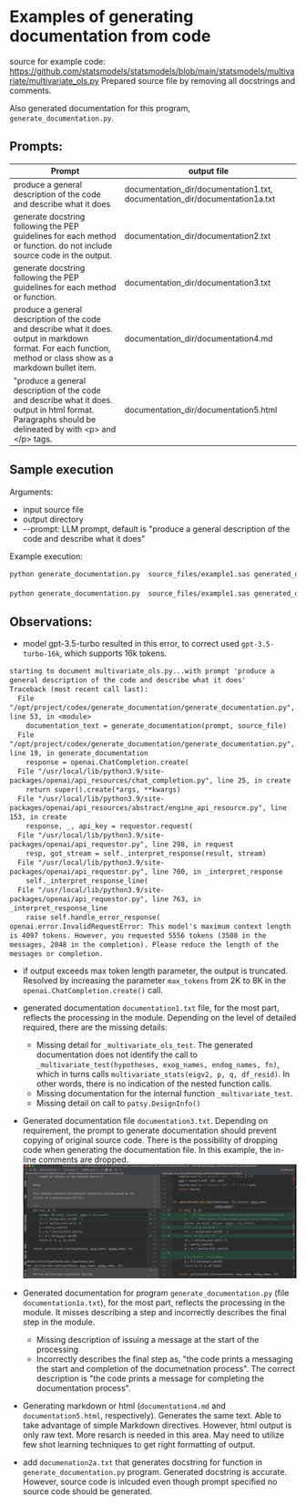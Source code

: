 # Examples of generating documentation from code

source for example code: https://github.com/statsmodels/statsmodels/blob/main/statsmodels/multivariate/multivariate_ols.py
Prepared source file by removing all docstrings and comments.

Also generated documentation for this program, `generate_documentation.py`.

## Prompts:
| Prompt                                                                                                                                                              | output file                                                                 |
|---------------------------------------------------------------------------------------------------------------------------------------------------------------------|-----------------------------------------------------------------------------|
| produce a general description of the code and describe what it does                                                                                                 | documentation_dir/documentation1.txt, documentation_dir/documentation1a.txt |
| generate docstring following the PEP guidelines for each method or function.  do not include source code in the output.                                             | documentation_dir/documentation2.txt                                        |
| generate docstring following the PEP guidelines for each method or function.                                                                                        | documentation_dir/documentation3.txt                                        |
| produce a general description of the code and describe what it does.  output in markdown format. For each function, method or class show as a markdown bullet item. | documentation_dir/documentation4.md                                         |                                         |                                       |
| "produce a general description of the code and describe what it does.  output in html format. Paragraphs should be delineated by with \<p\> and \</p\> tags.        | documentation_dir/documentation5.html|                                       |                                       |


## Sample execution

Arguments:
- input source file
- output directory
- --prompt: LLM prompt, default is "produce a general description of the code and describe what it does"

Example execution:
```bash
python generate_documentation.py  source_files/example1.sas generated_documentation

python generate_documentation.py  source_files/example1.sas generated_documentation --prompt "produce docstring for each method or function"  

```

## Observations:
* model gpt-3.5-turbo resulted in this error, to correct used `gpt-3.5-turbo-16k`, which supports 16k tokens.
```text
starting to document multivariate_ols.py...with prompt 'produce a general description of the code and describe what it does'
Traceback (most recent call last):
  File "/opt/project/codex/generate_documentation/generate_documentation.py", line 53, in <module>
    documentation_text = generate_documentation(prompt, source_file)
  File "/opt/project/codex/generate_documentation/generate_documentation.py", line 19, in generate_documentation
    response = openai.ChatCompletion.create(
  File "/usr/local/lib/python3.9/site-packages/openai/api_resources/chat_completion.py", line 25, in create
    return super().create(*args, **kwargs)
  File "/usr/local/lib/python3.9/site-packages/openai/api_resources/abstract/engine_api_resource.py", line 153, in create
    response, _, api_key = requestor.request(
  File "/usr/local/lib/python3.9/site-packages/openai/api_requestor.py", line 298, in request
    resp, got_stream = self._interpret_response(result, stream)
  File "/usr/local/lib/python3.9/site-packages/openai/api_requestor.py", line 700, in _interpret_response
    self._interpret_response_line(
  File "/usr/local/lib/python3.9/site-packages/openai/api_requestor.py", line 763, in _interpret_response_line
    raise self.handle_error_response(
openai.error.InvalidRequestError: This model's maximum context length is 4097 tokens. However, you requested 5556 tokens (3508 in the messages, 2048 in the completion). Please reduce the length of the messages or completion.
```
* if output exceeds max token length parameter, the output is truncated.  Resolved by increasing the parameter `max_tokens` from 2K to 8K in the `openai.ChatCompletion.create()` call.

* generated documentation `documentation1.txt` file, for the most part, reflects the processing in the module.  Depending on the level of detailed required, there are the missing details:
  * Missing detail for `_multivariate_ols_test`.  The generated documentation does not identify the call to `_multivariate_test(hypotheses, exog_names, endog_names, fn)`, which in turns calls  `multivariate_stats(eigv2, p, q, df_resid)`.  In other words, there is no indication of the nested function calls.
  * Missing documentation for the internal function `_multivariate_test`.
  * Missing detail on call to `patsy.DesignInfo()`

* Generated documentation file `documentation3.txt`.  Depending on requirement, the prompt to generate documentation should prevent copying of original source code.  There is the possibility of dropping code when generating the documentation file.  In this example, the in-line comments are dropped. ![](images/stripped_in-line_comments.png)

* Generated documentation for program `generate_documentation.py` (file `documentation1a.txt`), for the most part, reflects the processing in the module.  It misses describing a step and incorrectly describes the final step in the module.
  * Missing description of issuing a message at the start of the processing
  * Incorrectly describes the final step as, "the code prints a messaging the start and completion of the documetnation process".  The correct description is "the code prints a message for completing the documentation process".

* Generating markdown or html (`documentation4.md` and `documentation5.html`, respectively).  Generates the same text.  Able to take advantage of simple Markdown directives.  However, html output is only raw text.  More resarch is needed in this area.  May need to utilize few shot learning techniques to get right formatting of output.

* add `documenation2a.txt` that generates docstring for function in `generate_documentation.py` program.  Generated docstring is accurate.  However, source code is inlcuded even though prompt specified no source code should be generated.
